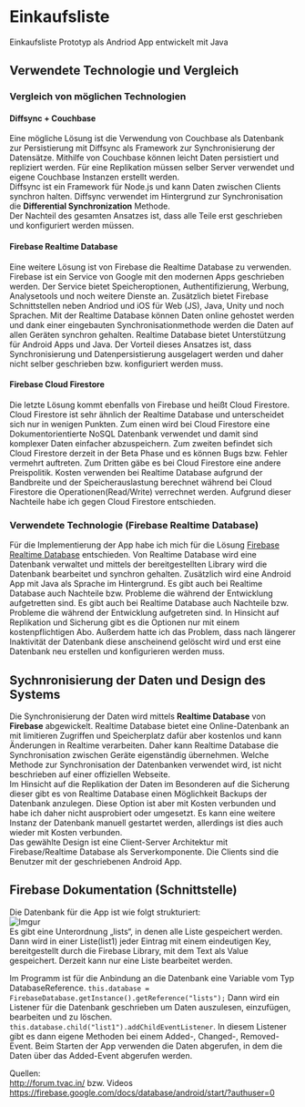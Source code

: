 # Einkaufsliste
Einkaufsliste Prototyp als Andriod App entwickelt mit Java 

## Verwendete Technologie und Vergleich
### Vergleich von möglichen Technologien
#### Diffsync + Couchbase 
Eine mögliche Lösung ist die Verwendung von Couchbase als Datenbank zur Persistierung mit Diffsync als Framework zur Synchronisierung der Datensätze. Mithilfe von Couchbase können leicht Daten persistiert und repliziert werden. Für eine Replikation müssen selber Server verwendet und eigene Couchbase Instanzen erstellt werden.  
Diffsync ist ein Framework für Node.js und kann Daten zwischen Clients synchron halten. Diffsync verwendet im Hintergrund zur Synchronisation die **Differential Synchronization** Methode.  
Der Nachteil des gesamten Ansatzes ist, dass alle Teile erst geschrieben und konfiguriert werden müssen.  

#### Firebase Realtime Database

Eine weitere Lösung ist von Firebase die Realtime Database zu verwenden. Firebase ist ein Service von Google mit den modernen Apps geschrieben werden. Der Service bietet Speicheroptionen, Authentifizierung, Werbung, Analysetools und noch weitere Dienste an. Zusätzlich bietet Firebase Schnittstellen neben Andriod und iOS für Web (JS), Java, Unity und noch Sprachen.  Mit der Realtime Database können Daten online gehostet werden und dank einer eingebauten Synchronisationmethode werden die Daten auf allen Geräten synchron gehalten. Realtime Database bietet Unterstützung für Android Apps und Java. Der Vorteil dieses Ansatzes ist, dass Synchronisierung und Datenpersistierung ausgelagert werden und daher nicht selber geschrieben bzw. konfiguriert werden muss.

#### Firebase Cloud Firestore

Die letzte Lösung kommt ebenfalls von Firebase und heißt Cloud Firestore. Cloud Firestore ist sehr ähnlich der Realtime Database und unterscheidet sich nur in wenigen Punkten. Zum einen wird bei Cloud Firestore eine Dokumentorientierte NoSQL Datenbank verwendet und damit sind komplexer Daten einfacher abzuspeichern. Zum zweiten befindet sich Cloud Firestore derzeit in der Beta Phase und es können Bugs bzw. Fehler vermehrt auftreten. Zum Dritten gäbe es bei Cloud Firestore eine andere Preispolitik. Kosten verwenden bei Realtime Database aufgrund der Bandbreite und der Speicherauslastung berechnet während bei Cloud Firestore die Operationen(Read/Write) verrechnet werden. Aufgrund dieser Nachteile habe ich gegen Cloud Firestore entschieden.

### Verwendete Technologie (Firebase Realtime Database)
Für die Implementierung der App habe ich mich für die Lösung [Firebase Realtime Database](#firebase-realtime-database) entschieden. Von Realtime Database wird eine Datenbank verwaltet und mittels der bereitgestellten Library wird die Datenbank bearbeitet und synchron gehalten. Zusätzlich wird eine Android App mit Java als Sprache im Hintergrund. Es gibt auch bei Realtime Database auch Nachteile bzw. Probleme die während der Entwicklung aufgetretten sind. Es gibt auch bei Realtime Database auch Nachteile bzw. Probleme die während der Entwicklung aufgetreten sind. In Hinsicht auf Replikation und Sicherung gibt es die Optionen nur mit einem kostenpflichtigen Abo.  Außerdem hatte ich das Problem, dass nach längerer Inaktivität der Datenbank diese anscheinend gelöscht wird und erst eine Datenbank  neu erstellen und konfigurieren werden muss.

## Sychnronisierung der Daten und Design des Systems
Die Synchronisierung der Daten wird mittels **Realtime Database** von **Firebase** abgewickelt. 
Realtime Database bietet eine Online-Datenbank an mit limitieren Zugriffen und Speicherplatz dafür aber kostenlos und kann Änderungen in Realtime verarbeiten. Daher kann Realtime Database die Synchronisation zwischen Geräte eigenständig übernehmen. Welche Methode zur Synchronisation der Datenbanken verwendet wird, ist nicht beschrieben auf einer offiziellen Webseite.  
Im Hinsicht auf die Replikation der Daten im Besonderen auf die Sicherung dieser gibt es von Realtime Database einen Möglichkeit Backups der Datenbank anzulegen. Diese Option ist aber mit Kosten verbunden und habe ich daher nicht ausprobiert oder umgesetzt. Es kann eine weitere Instanz der Datenbank manuell gestartet werden, allerdings ist dies auch wieder mit Kosten verbunden.  
Das gewählte Design ist eine Client-Server Architektur mit Firebase/Realtime Database als Serverkomponente. Die Clients sind die Benutzer mit der geschriebenen Android App.  
## Firebase Dokumentation (Schnittstelle)
Die Datenbank für die App ist wie folgt strukturiert:  
![Imgur](https://i.imgur.com/N38mRae.png)  
Es gibt eine Unterordnung „lists“, in denen alle Liste gespeichert werden. Dann wird in einer Liste(list1) jeder Eintrag mit einem eindeutigen Key, bereitgestellt durch die Firebase Library, mit dem Text als Value gespeichert. Derzeit kann nur eine Liste bearbeitet werden.

Im Programm ist für die Anbindung an die Datenbank eine Variable vom Typ DatabaseReference. ```
this.database = FirebaseDatabase.getInstance().getReference("lists"); ```
Dann wird ein Listener für die Datenbank geschrieben um Daten auszulesen, einzufügen, bearbeiten und zu löschen. ``` this.database.child("list1").addChildEventListener ```. In diesem Listener gibt es dann eigene Methoden bei einem Added-, Changed-, Removed-Event. Beim Starten der App verwenden die Daten abgerufen, in dem die Daten über das Added-Event abgerufen werden.

Quellen:  
http://forum.tvac.in/ bzw. Videos  
https://firebase.google.com/docs/database/android/start/?authuser=0  


